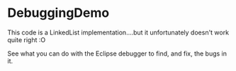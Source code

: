 # DebuggingDemo

This code is a LinkedList implementation....but it unfortunately doesn't work quite right :O

See what you can do with the Eclipse debugger to find, and fix, the bugs in it.
